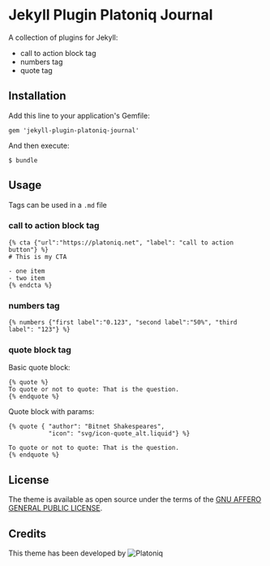 Jekyll Plugin Platoniq Journal
==============================

A collection of plugins for Jekyll:

- call to action block tag
- numbers tag
- quote tag

## Installation

Add this line to your application's Gemfile:

    gem 'jekyll-plugin-platoniq-journal'

And then execute:

    $ bundle

## Usage

Tags can be used in a `.md` file

### call to action block tag

```
{% cta {"url":"https://platoniq.net", "label": "call to action button"} %}
# This is my CTA

- one item
- two item
{% endcta %}
```

### numbers tag

```
{% numbers {"first label":"0.123", "second label":"50%", "third label": "123"} %}
```

### quote block tag

Basic quote block:

```liquid
{% quote %}
To quote or not to quote: That is the question.
{% endquote %}
```

Quote block with params:

```liquid
{% quote { "author": "Bitnet Shakespeares", 
           "icon": "svg/icon-quote_alt.liquid"} %}

To quote or not to quote: That is the question.
{% endquote %}
```


## License

The theme is available as open source under the terms of the [GNU AFFERO GENERAL PUBLIC LICENSE](https://opensource.org/licenses/AGPL-3.0).

## Credits

This theme has been developed by ![Platoniq](https://avatars.githubusercontent.com/u/31537393?s=200&v=4)
